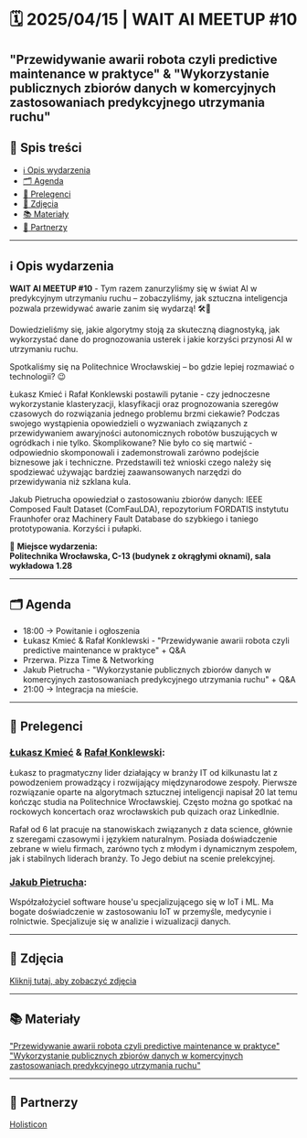 # 🗓️ 2025/04/15 | WAIT AI MEETUP #10

## "Przewidywanie awarii robota czyli predictive maintenance w praktyce" & "Wykorzystanie publicznych zbiorów danych w komercyjnych zastosowaniach predykcyjnego utrzymania ruchu"

## 📌 Spis treści  
- [ℹ️ Opis wydarzenia](#-opis-wydarzenia)  
- [🗂️ Agenda](#-agenda)
- [👤 Prelegenci](#-prelegenci)    
- [📸 Zdjęcia](#-zdjęcia)
- [📚 Materiały](#-materiały)
- [🤝 Partnerzy](#-partnerzy)  

---

## ℹ️ Opis wydarzenia

**WAIT AI MEETUP #10** - Tym razem zanurzyliśmy się w świat AI w predykcyjnym utrzymaniu ruchu – zobaczyliśmy, jak sztuczna inteligencja pozwala przewidywać awarie zanim się wydarzą! 🛠️🤖

Dowiedzieliśmy się, jakie algorytmy stoją za skuteczną diagnostyką, jak wykorzystać dane do prognozowania usterek i jakie korzyści przynosi AI w utrzymaniu ruchu.

Spotkaliśmy się na Politechnice Wrocławskiej – bo gdzie lepiej rozmawiać o technologii? 😉

Łukasz Kmieć i Rafał Konklewski postawili pytanie - czy jednoczesne wykorzystanie klasteryzacji, klasyfikacji oraz prognozowania szeregów czasowych do rozwiązania jednego problemu brzmi ciekawie?
Podczas swojego wystąpienia opowiedzieli o wyzwaniach związanych z przewidywaniem awaryjności autonomicznych robotów buszujących w ogródkach i nie tylko. Skomplikowane? Nie było co się martwić - odpowiednio skomponowali i zademonstrowali zarówno podejście biznesowe jak i techniczne. Przedstawili też wnioski czego należy się spodziewać używając bardziej zaawansowanych narzędzi do przewidywania niż szklana kula.

Jakub Pietrucha opowiedział o zastosowaniu zbiorów danych: IEEE Composed Fault Dataset (ComFauLDA), repozytorium FORDATIS instytutu Fraunhofer oraz Machinery Fault Database do szybkiego i taniego prototypowania. Korzyści i pułapki.

📍 **Miejsce wydarzenia:**  
**Politechnika Wrocławska, C-13 (budynek z okrągłymi oknami), sala wykładowa 1.28**  

---

## 🗂️ Agenda

 - 18:00 → Powitanie i ogłoszenia
 - Łukasz Kmieć & Rafał Konklewski - "Przewidywanie awarii robota czyli predictive maintenance w praktyce" + Q&A
 - Przerwa. Pizza Time & Networking
 - Jakub Pietrucha - "Wykorzystanie publicznych zbiorów danych w komercyjnych zastosowaniach predykcyjnego utrzymania ruchu" + Q&A
 - 21:00 → Integracja na mieście.

---

## 👤 Prelegenci

### [Łukasz Kmieć](https://www.linkedin.com/in/lukaszkmiec/) & [Rafał Konklewski](https://www.linkedin.com/in/rafal-konklewski/):
Łukasz to pragmatyczny lider działający w branży IT od kilkunastu lat z powodzeniem prowadzący i rozwijający międzynarodowe zespoły. Pierwsze rozwiązanie oparte na algorytmach sztucznej inteligencji napisał 20 lat temu kończąc studia na Politechnice Wrocławskiej. Często można go spotkać na rockowych koncertach oraz wrocławskich pub quizach oraz LinkedInie.

Rafał od 6 lat pracuje na stanowiskach związanych z data science, głównie z szeregami czasowymi i językiem naturalnym. Posiada doświadczenie zebrane w wielu firmach, zarówno tych z młodym i dynamicznym zespołem, jak i stabilnych liderach branży. To Jego debiut na scenie prelekcyjnej.

### [Jakub Pietrucha](https://www.linkedin.com/in/jakubpietrucha/):
Współzałożyciel software house'u specjalizującego się w IoT i ML. Ma bogate doświadczenie w zastosowaniu IoT w przemyśle, medycynie i rolnictwie. Specjalizuje się w analizie i wizualizacji danych.

---

## 📸 Zdjęcia
[Kliknij tutaj, aby zobaczyć zdjęcia](https://photos.app.goo.gl/wLXRsKmqx34pLAfu5)

---

## 📚 Materiały
["Przewidywanie awarii robota czyli predictive maintenance w praktyce"](https://drive.google.com/file/d/10JyaiHUA-rtLKijN5iSMChgJCKAFRhB2/view?usp=sharing)
["Wykorzystanie publicznych zbiorów danych w komercyjnych zastosowaniach predykcyjnego utrzymania ruchu"](https://drive.google.com/file/d/1_1NxJJjVQC8F2zfk8sX4vk9wiY5IJo9o/view?usp=sharing)

---

## 🤝 Partnerzy
[Holisticon](https://www.linkedin.com/company/holisticon-poland/)